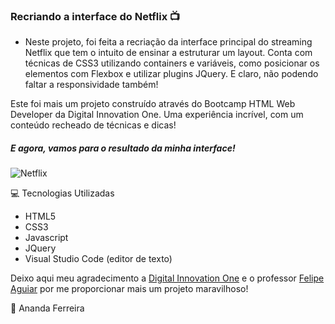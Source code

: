 ### Recriando a interface do Netflix :tv:


- Neste projeto, foi feita a recriação da interface principal do streaming Netflix que tem o intuito de ensinar a estruturar um layout. Conta com técnicas de CSS3 utilizando containers e variáveis, como posicionar os elementos com Flexbox e utilizar plugins JQuery. E claro, não podendo faltar a responsividade também!

Este foi mais um projeto construído através do Bootcamp HTML Web Developer da Digital Innovation One. Uma experiência incrível, com um conteúdo recheado de técnicas e dicas! 

##### E agora, vamos para o resultado da minha interface!

![Netflix](https://imgur.com/gUwCZXO.png)



:computer: Tecnologias Utilizadas

- HTML5
- CSS3
- Javascript
- JQuery
- Visual Studio Code (editor de texto)


Deixo aqui meu agradecimento a [Digital Innovation One](https://digitalinnovation.one/ "Digital Innovation One") e o professor [Felipe Aguiar](https://www.linkedin.com/in/felipe-aguiar-047/ "Felipe Aguiar") por me proporcionar mais um projeto maravilhoso!





:information_desk_person:   Ananda Ferreira
